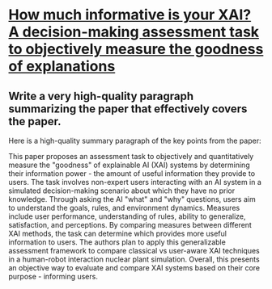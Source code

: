 # [How much informative is your XAI? A decision-making assessment task to   objectively measure the goodness of explanations](https://arxiv.org/abs/2312.04379)

## Write a very high-quality paragraph summarizing the paper that effectively covers the paper.

 Here is a high-quality summary paragraph of the key points from the paper:

This paper proposes an assessment task to objectively and quantitatively measure the "goodness" of explainable AI (XAI) systems by determining their information power - the amount of useful information they provide to users. The task involves non-expert users interacting with an AI system in a simulated decision-making scenario about which they have no prior knowledge. Through asking the AI "what" and "why" questions, users aim to understand the goals, rules, and environment dynamics. Measures include user performance, understanding of rules, ability to generalize, satisfaction, and perceptions. By comparing measures between different XAI methods, the task can determine which provides more useful information to users. The authors plan to apply this generalizable assessment framework to compare classical vs user-aware XAI techniques in a human-robot interaction nuclear plant simulation. Overall, this presents an objective way to evaluate and compare XAI systems based on their core purpose - informing users.
